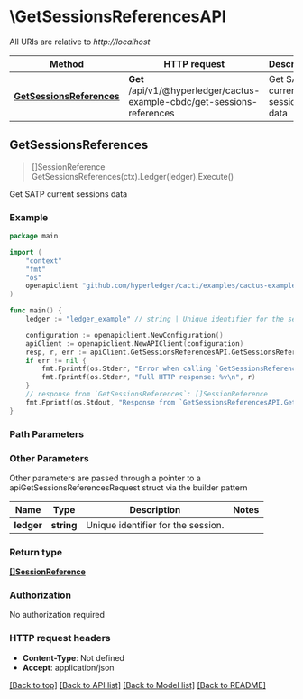 # \GetSessionsReferencesAPI

All URIs are relative to *http://localhost*

Method | HTTP request | Description
------------- | ------------- | -------------
[**GetSessionsReferences**](GetSessionsReferencesAPI.md#GetSessionsReferences) | **Get** /api/v1/@hyperledger/cactus-example-cbdc/get-sessions-references | Get SATP current sessions data



## GetSessionsReferences

> []SessionReference GetSessionsReferences(ctx).Ledger(ledger).Execute()

Get SATP current sessions data



### Example

```go
package main

import (
	"context"
	"fmt"
	"os"
	openapiclient "github.com/hyperledger/cacti/examples/cactus-example-cbdc-bridging-backend/src/main/go/generated"
)

func main() {
	ledger := "ledger_example" // string | Unique identifier for the session. (optional)

	configuration := openapiclient.NewConfiguration()
	apiClient := openapiclient.NewAPIClient(configuration)
	resp, r, err := apiClient.GetSessionsReferencesAPI.GetSessionsReferences(context.Background()).Ledger(ledger).Execute()
	if err != nil {
		fmt.Fprintf(os.Stderr, "Error when calling `GetSessionsReferencesAPI.GetSessionsReferences``: %v\n", err)
		fmt.Fprintf(os.Stderr, "Full HTTP response: %v\n", r)
	}
	// response from `GetSessionsReferences`: []SessionReference
	fmt.Fprintf(os.Stdout, "Response from `GetSessionsReferencesAPI.GetSessionsReferences`: %v\n", resp)
}
```

### Path Parameters



### Other Parameters

Other parameters are passed through a pointer to a apiGetSessionsReferencesRequest struct via the builder pattern


Name | Type | Description  | Notes
------------- | ------------- | ------------- | -------------
 **ledger** | **string** | Unique identifier for the session. | 

### Return type

[**[]SessionReference**](SessionReference.md)

### Authorization

No authorization required

### HTTP request headers

- **Content-Type**: Not defined
- **Accept**: application/json

[[Back to top]](#) [[Back to API list]](../README.md#documentation-for-api-endpoints)
[[Back to Model list]](../README.md#documentation-for-models)
[[Back to README]](../README.md)


